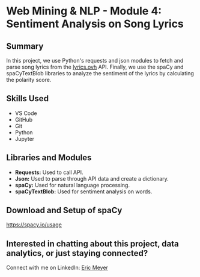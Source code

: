 # Web Mining & NLP - Module 4: Sentiment Analysis on Song Lyrics

## Summary
In this project, we use Python's requests and json modules to fetch and parse song lyrics from the [lyrics.ovh](https://lyricsovh.docs.apiary.io/#) API.
Finally, we use the spaCy and spaCyTextBlob libraries to analyze the sentiment of the lyrics by calculating the polarity score.

## Skills Used
- VS Code
- GitHub
- Git
- Python
- Jupyter

## Libraries and Modules
- __Requests:__ Used to call API.
- __Json:__ Used to parse through API data and create a dictionary.
- __spaCy:__ Used for natural language processing.
- __spaCyTextBlob:__ Used for sentiment analysis on words.

## Download and Setup of spaCy
https://spacy.io/usage

## Interested in chatting about this project, data analytics, or just staying connected?
Connect with me on LinkedIn: [Eric Meyer](https://www.linkedin.com/in/ericmeyer123/)
